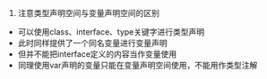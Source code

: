 1. 注意类型声明空间与变量声明空间的区别
- 可以使用class、interface、type关键字进行类型声明
- 此时同样提供了一个同名变量进行变量声明
- 但并不能把interface定义的内容当作变量使用
- 同理使用var声明的变量只能在变量声明空间使用，不能用作类型注解